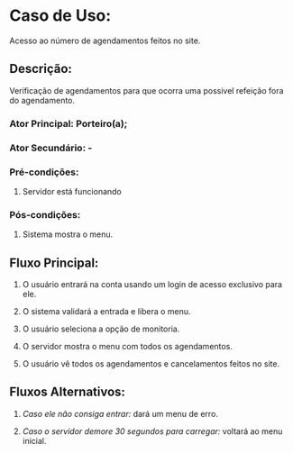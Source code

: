 # Caso de Uso:  
Acesso ao número de agendamentos feitos no site.


## Descrição:
Verificação de agendamentos para que ocorra uma possivel refeição fora do agendamento.


### Ator Principal: Porteiro(a);

### Ator Secundário: -  

 

### Pré-condições: 

1)  Servidor está funcionando


### Pós-condições: 

1)  Sistema mostra o menu.

 

## Fluxo Principal: 

1. O usuário entrará na conta usando um login de acesso exclusivo para ele.

2. O sistema validará a entrada e libera o menu.

3. O usuário seleciona a opção de monitoria.

4. O servidor mostra o menu com todos os agendamentos.

5. O usuário vê todos os agendamentos e cancelamentos feitos no site.


## Fluxos Alternativos: 

1. *Caso ele não consiga entrar:* dará um menu de erro.

2. *Caso o servidor demore 30 segundos para carregar:* voltará ao menu inicial.

 